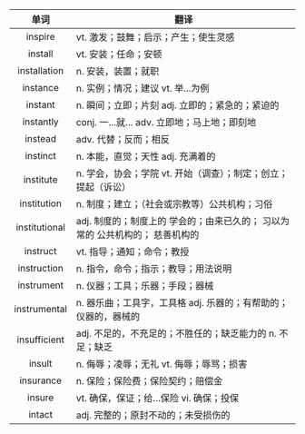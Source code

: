 |单词|翻译  |
|:--:|--| 
|	inspire  		|		vt. 激发；鼓舞；启示；产生；使生灵感	|		
|	install  		|		vt. 安装；任命；安顿	|		
|	installation  		|		n. 安装，装置；就职	|		
|	instance  		|		n. 实例；情况；建议 vt. 举...为例	|		
|	instant  		|		n. 瞬间；立即；片刻 adj. 立即的；紧急的；紧迫的	|		
|	instantly  		|		conj. 一…就… adv. 立即地；马上地；即刻地	|		
|	instead  		|		adv. 代替；反而；相反	|		
|	instinct  		|		n. 本能，直觉；天性 adj. 充满着的	|		
|	institute  		|		n. 学会，协会；学院 vt. 开始（调查）；制定；创立；提起（诉讼）	|		
|	institution  		|		n. 制度；建立；（社会或宗教等）公共机构；习俗	|		
|	institutional  		|		adj. 制度的；制度上的 学会的；由来已久的； 习以为常的 公共机构的； 慈善机构的	|		
|	instruct  		|		vt. 指导；通知；命令；教授	|		
|	instruction  		|		n. 指令，命令；指示；教导；用法说明	|		
|	instrument  		|		n. 仪器；工具；乐器；手段；器械	|		
|	instrumental  		|		n. 器乐曲；工具字，工具格 adj. 乐器的；有帮助的；仪器的，器械的	|		
|	insufficient  		|		adj. 不足的，不充足的；不胜任的；缺乏能力的 n. 不足；缺乏	|		
|	insult  		|		n. 侮辱；凌辱；无礼 vt. 侮辱；辱骂；损害	|		
|	insurance  		|		n. 保险；保险费；保险契约；赔偿金	|		
|	insure  		|		vt. 确保，保证；给…保险 vi. 确保；投保	|		
|	intact  		|		adj. 完整的；原封不动的；未受损伤的	|		

